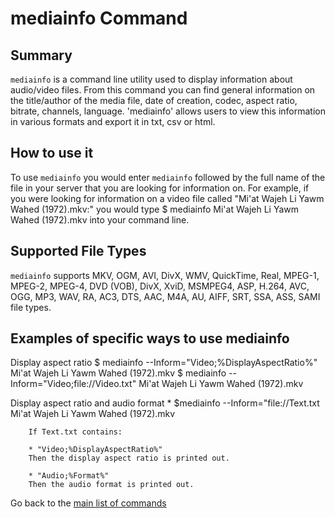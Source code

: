 # mediainfo Command

## Summary 
`mediainfo` is a command line utility used to display information about audio/video files. From this command you can find general information on the title/author of the media file, date of creation, codec, aspect ratio, bitrate, channels, language. 'mediainfo' allows users to view this information in various formats and export it in txt, csv or html. 

## How to use it 
To use `mediainfo` you would enter `mediainfo` followed by the full name of the file in your server that you are looking for information on. For example, if you were looking for information on a video file called "Mi'at Wajeh Li Yawm Wahed (1972).mkv:" you would type 
        $ mediainfo Mi'at Wajeh Li Yawm Wahed (1972).mkv 
into your command line. 

## Supported File Types
`mediainfo` supports MKV, OGM, AVI, DivX, WMV, QuickTime, Real, MPEG-1, MPEG-2, MPEG-4, DVD (VOB), DivX, XviD, MSMPEG4, ASP, H.264, AVC, OGG, MP3, WAV, RA, AC3, DTS, AAC, M4A, AU, AIFF, SRT, SSA, ASS, SAMI file types. 

## Examples of specific ways to use mediainfo
Display aspect ratio
$ mediainfo --Inform="Video;%DisplayAspectRatio%" Mi'at Wajeh Li Yawm Wahed (1972).mkv 
$ mediainfo --Inform="Video;file://Video.txt" Mi'at Wajeh Li Yawm Wahed (1972).mkv 

Display aspect ratio and audio format
       * $mediainfo --Inform="file://Text.txt Mi'at Wajeh Li Yawm Wahed (1972).mkv

        If Text.txt contains:

        * "Video;%DisplayAspectRatio%"
        Then the display aspect ratio is printed out. 

        * "Audio;%Format%"
        Then the audio format is printed out.
        
Go back to the [main list of commands](index.md)
